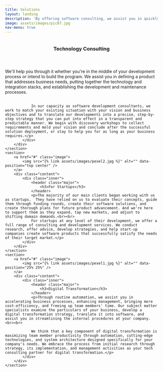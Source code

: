```yaml
---
title: Solutions
layout: landing
description: 'By offering software consulting, we assist you in quickly developing your long-term plan and balancing your business and technological needs.'
image: assets/images/pic07.jpg
nav-menu: true
---
```


<!-- Main -->
<div id="main">

<!-- One -->
<!--
<section id="one">
	<div class="inner">
		<header class="major">
			<h2>Sed amet aliquam</h2>
		</header>
		<p>Nullam et orci eu lorem consequat tincidunt vivamus et sagittis magna sed nunc rhoncus condimentum sem. In efficitur ligula tate urna. Maecenas massa vel lacinia pellentesque lorem ipsum dolor. Nullam et orci eu lorem consequat tincidunt. Vivamus et sagittis libero. Nullam et orci eu lorem consequat tincidunt vivamus et sagittis magna sed nunc rhoncus condimentum sem. In efficitur ligula tate urna.</p>
	</div>
</section>
-->
<!-- Two -->
<section id="two" class="spotlights">
	<section>
		<a href="#" class="image">
			<img src="{% link assets/images/pexel5.jpg %}" alt="" data-position="center center" />
		</a>
		<div class="content">
			<div class="inner">
				<header class="major">
					<h3>Technology Consulting</h3>
				</header>
				<p>We'll help you through it whether you're in the middle of your development process or intend to build the program. We assist you in defining a product that addresses business needs, putting together the technology and integration stacks, and establishing the development and maintenance processes.<br><br>

				In our capacity as software development consultants, we work to match your existing situation with your vision and business objectives and to translate our developments into a precise, step-by-step strategy that you can put into effect in a transparent and predictable manner. We begin with discovery workshops to collect requirements and mold your vision and conclude after the successful solution deployment, or stay to help you for as long as your business requires.</p>
			</div>
		</div>
	</section>
	<section>
		<a href="#" class="image">
			<img src="{% link assets/images/pexel2.jpg %}" alt="" data-position="top center" />
		</a>
		<div class="content">
			<div class="inner">
				<header class="major">
					<h3>For Startups</h3>
				</header>
				<p>The majority of our main clients began working with us as startups.  They have relied on us to evaluate their concepts, guide them through funding rounds, create their software solutions, and create thorough plans for future product advancement. And we're here to support them as they expand, tap new markets, and adjust to shifting domain demands.<br><br>
				For startups at any level of their development, we offer a full range of consulting and development services. We conduct research, offer advice, develop strategies, and help start-up companies create software products that successfully satisfy the needs of their target market.</p>
			</div>
		</div>
	</section>
	<section>
		<a href="#" class="image">
			<img src="{% link assets/images/pexel1.jpg %}" alt="" data-position="25% 25%" />
		</a>
		<div class="content">
			<div class="inner">
				<header class="major">
					<h3>Digital Transformation</h3>
				</header>
				<p>Through routine automation, we assist you in accelerating business processes, enhancing management, bringing more cost-efficiency, and freeing up team members' time. Our subject matter specialists examine the particulars of your business, develop a digital transformation strategy, translate it into software, and assist you in streamlining the internal procedures at your company.<br><br>

				We think that a key component of digital transformation is maximizing team member productivity through automation, cutting-edge technologies, and system architecture designed specifically for your company's needs. We embrace the process from initial research through strategy, its implementation, and management activities as your tech consulting partner for digital transformation.</p>
			</div>
		</div>
	</section>
</section>

<!-- Three -->
<!--
<section id="three">
	<div class="inner">
		<header class="major">
			<h2>Massa libero</h2>
		</header>
		<p>Nullam et orci eu lorem consequat tincidunt vivamus et sagittis libero. Mauris aliquet magna magna sed nunc rhoncus pharetra. Pellentesque condimentum sem. In efficitur ligula tate urna. Maecenas laoreet massa vel lacinia pellentesque lorem ipsum dolor. Nullam et orci eu lorem consequat tincidunt. Vivamus et sagittis libero. Mauris aliquet magna magna sed nunc rhoncus amet pharetra et feugiat tempus.</p>
		<ul class="actions">
			<li><a href="generic.html" class="button next">Get Started</a></li>
		</ul>
	</div>
</section>
-->

</div>
